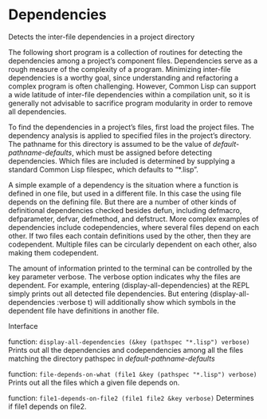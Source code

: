 # Dependencies
Detects the inter-file dependencies in a project directory

The following short program is a collection of routines for detecting the dependencies among a project’s component files.  Dependencies serve as a rough measure of the complexity of a program.  Minimizing inter-file dependencies is a worthy goal, since understanding and refactoring a complex program is often challenging.  However, Common Lisp can support a wide latitude of inter-file dependencies within a compilation unit, so it is generally not advisable to sacrifice program modularity in order to remove all dependencies.

To find the dependencies in a project’s files, first load the project files.  The dependency analysis is applied to specified files in the project’s directory.  The pathname for this directory is assumed to be the value of *default-pathname-defaults*, which must be assigned before detecting dependencies.  Which files are included is determined by supplying a standard Common Lisp filespec, which defaults to “*.lisp”.

A simple example of a dependency is the situation where a function is defined in one file, but used in a different file.  In this case the using file depends on the defining file.  But there are a number of other kinds of definitional dependencies checked besides defun, including defmacro, defparameter, defvar, defmethod, and defstruct.
More complex examples of dependencies include codependencies, where several files depend on each other.  If two files each contain definitions used by the other, then they are codependent.  Multiple files can be circularly dependent on each other, also making them codependent.

The amount of information printed to the terminal can be controlled by the key parameter verbose.  The verbose option indicates why the files are dependent.  For example, entering (display-all-dependencies) at the REPL simply prints out all detected file dependencies.  But entering (display-all-dependencies :verbose t) will additionally show which symbols in the dependent file have definitions in another file.

Interface

function:  `display-all-dependencies (&key (pathspec "*.lisp") verbose)`
	Prints out all the dependencies and codependencies among all the files matching the directory pathspec in *default-pathname-defaults*
	
function:  `file-depends-on-what (file1 &key (pathspec "*.lisp") verbose)`
	Prints out all the files which a given file depends on.
	
function:  `file1-depends-on-file2 (file1 file2 &key verbose)`
	Determines if file1 depends on file2.
